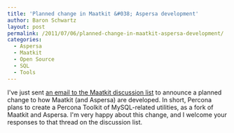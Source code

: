 ```yaml
---
title: 'Planned change in Maatkit &#038; Aspersa development'
author: Baron Schwartz
layout: post
permalink: /2011/07/06/planned-change-in-maatkit-aspersa-development/
categories:
  - Aspersa
  - Maatkit
  - Open Source
  - SQL
  - Tools
---
```

I've just sent [an email to the Maatkit discussion list][1] to announce a planned change to how Maatkit (and Aspersa) are developed. In short, Percona plans to create a Percona Toolkit of MySQL-related utilities, as a fork of Maatkit and Aspersa. I'm very happy about this change, and I welcome your responses to that thread on the discussion list.

 [1]: https://groups.google.com/d/topic/maatkit-discuss/JWW6QEbDoj8/discussion
